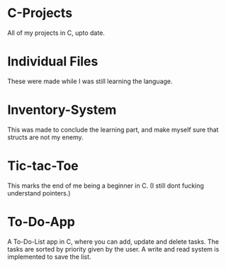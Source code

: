 # C-Projects
 All of my projects in C, upto date.

# Individual Files
These were made while I was still learning the language.

# Inventory-System
This was made to conclude the learning part, and make myself sure that structs are not my enemy.

# Tic-tac-Toe
This marks the end of me being a beginner in C. (I still dont fucking understand pointers.)

# To-Do-App
A To-Do-List app in C, where you can add, update and delete tasks. The tasks are sorted by priority given by the user. A write and read system is implemented to save the list.
